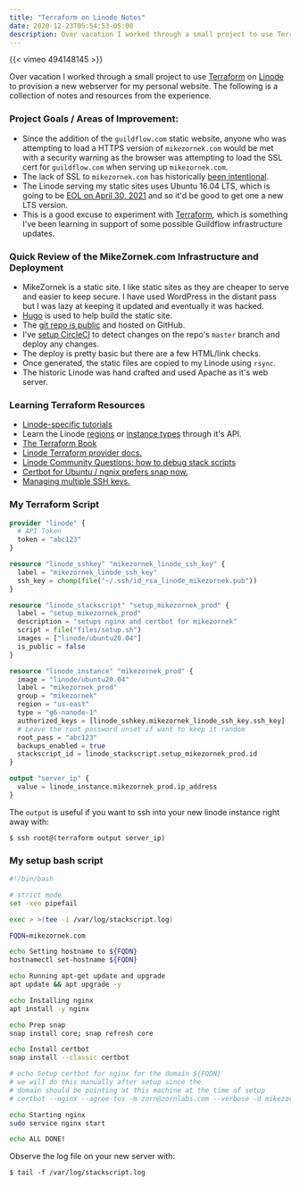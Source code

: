 ```yaml
---
title: "Terraform on Linode Notes"
date: 2020-12-23T05:54:53-05:00
description: Over vacation I worked through a small project to use Terraform on Linode to provision a new webserver for my personal website. The following is a collection of notes and resources from the experience.
---
```


{{< vimeo 494148145 >}}

Over vacation I worked through a small project to use [Terraform](https://www.terraform.io/) on [Linode](https://www.linode.com/) to provision a new webserver for my personal website. The following is a collection of notes and resources from the experience. 

### Project Goals / Areas of Improvement:

* Since the addition of the `guildflow.com` static website, anyone who was attempting to load a HTTPS version of `mikezornek.com` would be met with a security warning as the browser was attempting to load the SSL cert for `guildflow.com` when serving up `mikezornek.com`.
* The lack of SSL to `mikezornek.com` has historically [been intentional](http://this.how/googleAndHttp/).
* The Linode serving my static sites uses Ubuntu 16.04 LTS, which is going to be [EOL on April 30, 2021](https://ubuntu.com/about/release-cycle) and so it'd be good to get one a new LTS version.
* This is a good excuse to experiment with [Terraform](https://www.terraform.io/), which is something I've been learning in support of some possible Guildflow infrastructure updates.

### Quick Review of the MikeZornek.com Infrastructure and Deployment 

* MikeZornek is a static site. I like static sites as they are cheaper to serve and easier to keep secure. I have used WordPress in the distant pass but I was lazy at keeping it updated and eventually it was hacked.
* [Hugo](https://gohugo.io/) is used to help build the static site.
* The [git repo is public](https://github.com/zorn/mikezornek.com) and hosted on GitHub.
* I've [setup CircleCI](https://github.com/zorn/mikezornek.com/blob/master/.circleci/config.yml) to detect changes on the repo's `master` branch and deploy any changes.
* The deploy is pretty basic but there are a few HTML/link checks.
* Once generated, the static files are copied to my Linode using `rsync`.
* The historic Linode was hand crafted and used Apache as it's web server.

### Learning Terraform Resources

* [Linode-specific tutorials](https://www.linode.com/docs/guides/applications/configuration-management/terraform/)
* Learn the Linode [regions](https://api.linode.com/v4/regions) or [instance types](https://api.linode.com/v4/linode/types) through it's API.
* [The Terraform Book](https://terraformbook.com/)
* [Linode Terraform provider docs.](https://registry.terraform.io/providers/linode/linode/latest/docs/resources/instance)
* [Linode Community Questions: how to debug stack scripts](https://www.linode.com/community/questions/11369/how-to-debug-stack-scripts)
* [Certbot for Ubuntu / ngnix prefers snap now.](https://certbot.eff.org/lets-encrypt/ubuntufocal-nginx)
* [Managing multiple SSH keys.](https://clubmate.fi/how-to-setup-and-manage-multiple-ssh-keys)

### My Terraform Script

```tf
provider "linode" {
  # API Token
  token = "abc123"
}

resource "linode_sshkey" "mikezornek_linode_ssh_key" {
  label = "mikezornek_linode_ssh_key"
  ssh_key = chomp(file("~/.ssh/id_rsa_linode_mikezornek.pub"))
}

resource "linode_stackscript" "setup_mikezornek_prod" {
  label = "setup_mikezornek_prod"
  description = "setups nginx and certbot for mikezornek"
  script = file("files/setup.sh")
  images = ["linode/ubuntu20.04"]
  is_public = false
}

resource "linode_instance" "mikezornek_prod" {
  image = "linode/ubuntu20.04"
  label = "mikezornek_prod"
  group = "mikezornek"
  region = "us-east"
  type = "g6-nanode-1"
  authorized_keys = [linode_sshkey.mikezornek_linode_ssh_key.ssh_key]
  # Leave the root password unset if want to keep it random
  root_pass = "abc123"
  backups_enabled = true
  stackscript_id = linode_stackscript.setup_mikezornek_prod.id
}

output "server_ip" {
  value = linode_instance.mikezornek_prod.ip_address
}
```

The `output` is useful if you want to ssh into your new linode instance right away with:

    $ ssh root@(terraform output server_ip)

### My setup bash script

```bash
#!/bin/bash

# strict mode
set -xeo pipefail

exec > >(tee -i /var/log/stackscript.log)

FQDN=mikezornek.com

echo Setting hostname to ${FQDN}
hostnamectl set-hostname ${FQDN}

echo Running apt-get update and upgrade
apt update && apt upgrade -y

echo Installing nginx
apt install -y nginx

echo Prep snap
snap install core; snap refresh core

echo Install certbot
snap install --classic certbot

# echo Setup certbot for nginx for the domain ${FQDN}
# we will do this manually after setup since the 
# domain should be pointing at this machine at the time of setup
# certbot --nginx --agree-tos -m zorn@zornlabs.com --verbose -d mikezornek.com

echo Starting nginx
sudo service nginx start

echo ALL DONE!
```

Observe the log file on your new server with:

    $ tail -f /var/log/stackscript.log
